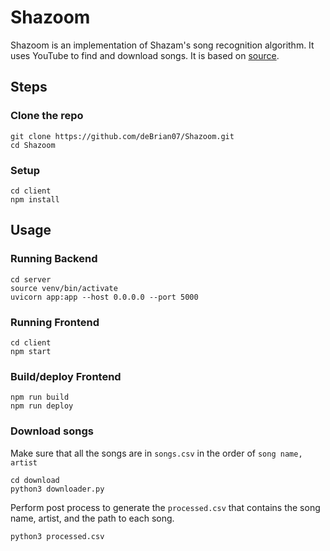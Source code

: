 # Shazoom
Shazoom is an implementation of Shazam's song recognition algorithm. It uses YouTube to find and download songs. It is based on [source](https://github.com/cgzirim/seek-tune).
## Steps
### Clone the repo
```
git clone https://github.com/deBrian07/Shazoom.git
cd Shazoom
```
### Setup 
```
cd client
npm install
```
## Usage
### Running Backend
```
cd server
source venv/bin/activate
uvicorn app:app --host 0.0.0.0 --port 5000
```
### Running Frontend 
```
cd client
npm start
```
### Build/deploy Frontend
```
npm run build
npm run deploy
```

### Download songs
Make sure that all the songs are in `songs.csv` in the order of `song name, artist`
```
cd download
python3 downloader.py
```
Perform post process to generate the `processed.csv` that contains the song name, artist, and the path to each song.
```
python3 processed.csv
```